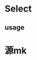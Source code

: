 


# Select
## usage

# 源mk
<!--stackedit_data:
eyJoaXN0b3J5IjpbLTE2NzMzMzAwMjEsMTk2NzcwODIwMV19
-->